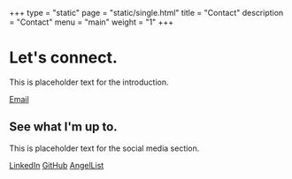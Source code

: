 +++
type = "static"
page = "static/single.html"
title = "Contact"
description = "Contact"
menu = "main"
weight = "1"
+++

<div class="content">
	<h1>Let's connect.</h1>
	<div class="contact-text">
		<p>This is placeholder text for the introduction.</p>
	</div>
	<a class="contact-button email-button" href="mailto:bcastellanos87@gmail.com">Email</a>
	<h2>See what I'm up to.</h2>
	<div class="contact-text">
		<p>This is placeholder text for the social media section.</p>
	</div>
	<div class="contact-media">
		<div class="contact-media-group">
			<a class="contact-button social-button" href="https://www.linkedin.com/in/bcastell/">LinkedIn</a>
			<a class="contact-button social-button" href="https://github.com/bcastell">GitHub</a>
			<a class="contact-button social-button" href="https://angel.co/brandon-castellanos">AngelList</a>
		</div>
	</div>
</div>
